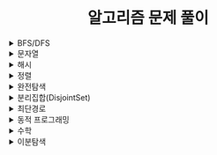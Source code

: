 <div align="center"> 

# 알고리즘 문제 풀이
</div>

<details>
<summary>BFS/DFS</summary>
<div markdown="1">       
</div>
</details>
<details>
<summary>문자열</summary>
<div markdown="2">       
</div>
</details>
<details>
<summary>해시</summary>
<div markdown="3">       
</div>
</details>
<details>
<summary>정렬</summary>
<div markdown="4">       
</div>
</details>
<details>
<summary>완전탐색</summary>
<div markdown="5">       
</div>
</details>
<details>
<summary>분리집합(DisjointSet)</summary>
<div markdown="6">     
- [집합의 표현](https://www.acmicpc.net/problem/1717)  
- [친구 네트워크](https://www.acmicpc.net/problem/4195)
- [여행 가자](https://www.acmicpc.net/problem/1976)
</div>
</details>
<details>
<summary>최단경로</summary>
<div markdown="7">     
- [최단경로](https://www.acmicpc.net/problem/1753)  
</div>
</details>
<details>
<summary>동적 프로그래밍</summary>
<div markdown="8">       
</div>
</details>
<details>
<summary>수학</summary>
<div markdown="9">       
</div>
</details>
<details>
<summary>이분탐색</summary>
<div markdown="10">       
</div>
</details>